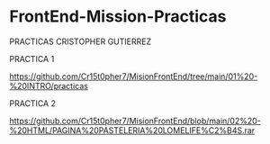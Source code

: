 # FrontEnd-Mission-Practicas

PRACTICAS CRISTOPHER GUTIERREZ 

PRACTICA 1

https://github.com/Cr15t0pher7/MisionFrontEnd/tree/main/01%20-%20INTRO/practicas



PRACTICA 2

https://github.com/Cr15t0pher7/MisionFrontEnd/blob/main/02%20-%20HTML/PAGINA%20PASTELERIA%20LOMELIFE%C2%B4S.rar


